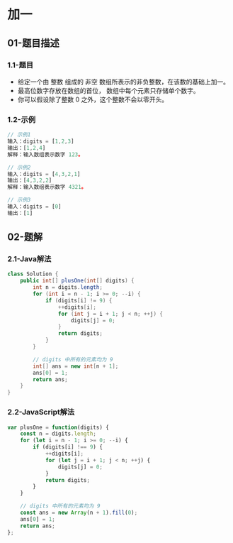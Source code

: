# 加一

## 01-题目描述

### 1.1-题目

- 给定一个由 整数 组成的 非空 数组所表示的非负整数，在该数的基础上加一。
- 最高位数字存放在数组的首位， 数组中每个元素只存储单个数字。
- 你可以假设除了整数 0 之外，这个整数不会以零开头。

### 1.2-示例

```js
// 示例1
输入：digits = [1,2,3]
输出：[1,2,4]
解释：输入数组表示数字 123。

// 示例2
输入：digits = [4,3,2,1]
输出：[4,3,2,2]
解释：输入数组表示数字 4321。

// 示例3
输入：digits = [0]
输出：[1]
```

## 02-题解

### 2.1-Java解法

```java
class Solution {
    public int[] plusOne(int[] digits) {
        int n = digits.length;
        for (int i = n - 1; i >= 0; --i) {
            if (digits[i] != 9) {
                ++digits[i];
                for (int j = i + 1; j < n; ++j) {
                    digits[j] = 0;
                }
                return digits;
            }
        }

        // digits 中所有的元素均为 9
        int[] ans = new int[n + 1];
        ans[0] = 1;
        return ans;
    }
}
```

### 2.2-JavaScript解法

```js
var plusOne = function(digits) {
    const n = digits.length;
    for (let i = n - 1; i >= 0; --i) {
        if (digits[i] !== 9) {
            ++digits[i];
            for (let j = i + 1; j < n; ++j) {
                digits[j] = 0;
            }
            return digits;
        }
    }

    // digits 中所有的元素均为 9
    const ans = new Array(n + 1).fill(0);
    ans[0] = 1;
    return ans;
};
```